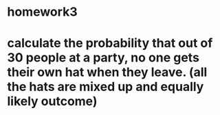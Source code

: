 # homework3
# calculate the probability that out of 30 people at a party, no one gets their own hat when they leave. (all the hats are mixed up and equally likely outcome)
